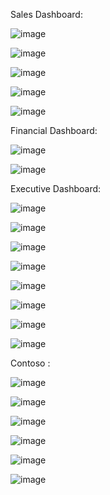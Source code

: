 
Sales Dashboard: 

![image](https://github.com/andemaral/Dashboards/assets/48655859/3430d4c9-7cf3-44a8-bb3c-995090a1d6c7)

![image](https://github.com/andemaral/Dashboards/assets/48655859/b0f89882-0343-4074-905d-635eaffe10cb)

![image](https://github.com/andemaral/Dashboards/assets/48655859/7ea50147-c807-4185-8008-d2398611cec0)

![image](https://github.com/andemaral/Dashboards/assets/48655859/842db4f5-9e9f-4d04-819a-b6118256d439)

![image](https://github.com/andemaral/Dashboards/assets/48655859/95309c32-82d3-45cf-be8c-4047265a292c)


Financial Dashboard: 

![image](https://github.com/andemaral/Dashboards/assets/48655859/724df60d-c570-409d-b7d5-d24569ce1cdf)

![image](https://github.com/andemaral/Dashboards/assets/48655859/bfbccbc8-b548-4825-bb09-895eed4bbc3b)


Executive Dashboard:


![image](https://github.com/andemaral/Dashboards/assets/48655859/f6b42ed1-c846-41b3-b311-39c5e91ccac2)

![image](https://github.com/andemaral/Dashboards/assets/48655859/8d03cd2c-1a01-4d26-9f50-53a87abe2714)

![image](https://github.com/andemaral/Dashboards/assets/48655859/fca159da-8580-477b-9722-30f9b5896ed5)

![image](https://github.com/andemaral/Dashboards/assets/48655859/19a26f27-269f-4a36-8cfa-97f6e6912b33)

![image](https://github.com/andemaral/Dashboards/assets/48655859/76bf9c87-ac39-495f-bc3d-b34999078fc5)

![image](https://github.com/andemaral/Dashboards/assets/48655859/57c903ff-0918-4209-9eb8-f0104d63e0e5)

![image](https://github.com/andemaral/Dashboards/assets/48655859/8a314184-e36d-443a-b863-4ae767ce661a)

![image](https://github.com/andemaral/Dashboards/assets/48655859/34687d58-ef2f-48ac-b8ad-315464f83116)


Contoso : 

![image](https://github.com/andemaral/Dashboards/assets/48655859/872dfd5c-a83b-422d-9a88-28bf9a21b254)

![image](https://github.com/andemaral/Dashboards/assets/48655859/d2823fd2-7c18-48c0-b045-637f4c099d48)

![image](https://github.com/andemaral/Dashboards/assets/48655859/151f2009-35f2-4f29-b7a7-f32bc8d9ef18)

![image](https://github.com/andemaral/Dashboards/assets/48655859/14e3e373-2def-4f09-b179-86608bcb3487)

![image](https://github.com/andemaral/Dashboards/assets/48655859/0121dfc3-c298-4a8a-baac-4fa035dcdee6)

![image](https://github.com/andemaral/Dashboards/assets/48655859/4e51d398-27d0-45a6-ab66-e4c53eef77c5)








